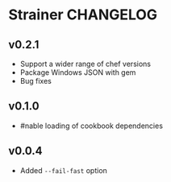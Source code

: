 Strainer CHANGELOG
==================

v0.2.1
------
- Support a wider range of chef versions
- Package Windows JSON with gem
- Bug fixes

v0.1.0
------
- #nable loading of cookbook dependencies

v0.0.4
------
- Added `--fail-fast` option
